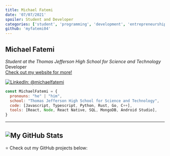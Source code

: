 ```yaml
---
title: Michael Fatemi
date: '07/07/2021'
spoiler: Student and Developer
categories: ['student', 'programming', 'development', 'entrepreneurship']
github: 'myfatemi04'
---
```


<h2>
Michael Fatemi
</h2>
<p>
	<em>
		Student at the Thomas Jefferson High School for Science and Technology
	</em>
	<br />
	Developer
	<br />
	<a href="https://michaelfatemi.com/">Check out my website for more!</a>
</p>

[![LinkedIn: @michaelfatemi](https://img.shields.io/badge/-michaelfatemi-blue?style=flat-square&logo=LinkedIn&logoColor=white&link=https://www.linkedin.com/in/michaelfatemi/)](https://www.linkedin.com/in/michaelfatemi/)

```javascript
const MichaelFatemi = {
  pronouns: "he" | "him",
  school: "Thomas Jefferson High School for Science and Technology",
  code: [Javascript, Typescript, Python, Rust, Go, C++],
  tools: [React, Node, React Native, SQL, MongoDB, Android Studio],
}
```

---

## ![My GitHub Stats](https://github-readme-stats.vercel.app/api?username=myfatemi04&hide=issues&show_icons=true&count_private=true)

⭐️ Check out my GitHub projects below:
